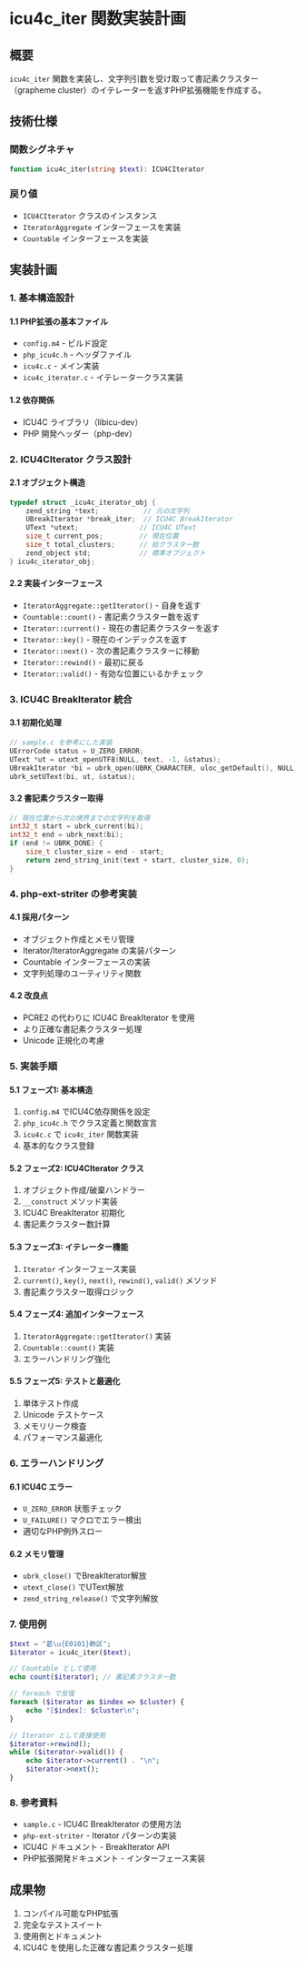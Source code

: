 # icu4c_iter 関数実装計画

## 概要

`icu4c_iter` 関数を実装し、文字列引数を受け取って書記素クラスター（grapheme cluster）のイテレーターを返すPHP拡張機能を作成する。

## 技術仕様

### 関数シグネチャ
```php
function icu4c_iter(string $text): ICU4CIterator
```

### 戻り値
- `ICU4CIterator` クラスのインスタンス
- `IteratorAggregate` インターフェースを実装
- `Countable` インターフェースを実装

## 実装計画

### 1. 基本構造設計

#### 1.1 PHP拡張の基本ファイル
- `config.m4` - ビルド設定
- `php_icu4c.h` - ヘッダファイル
- `icu4c.c` - メイン実装
- `icu4c_iterator.c` - イテレータークラス実装

#### 1.2 依存関係
- ICU4C ライブラリ（libicu-dev）
- PHP 開発ヘッダー（php-dev）

### 2. ICU4CIterator クラス設計

#### 2.1 オブジェクト構造
```c
typedef struct _icu4c_iterator_obj {
    zend_string *text;           // 元の文字列
    UBreakIterator *break_iter;  // ICU4C BreakIterator
    UText *utext;               // ICU4C UText
    size_t current_pos;         // 現在位置
    size_t total_clusters;      // 総クラスター数
    zend_object std;            // 標準オブジェクト
} icu4c_iterator_obj;
```

#### 2.2 実装インターフェース
- `IteratorAggregate::getIterator()` - 自身を返す
- `Countable::count()` - 書記素クラスター数を返す
- `Iterator::current()` - 現在の書記素クラスターを返す
- `Iterator::key()` - 現在のインデックスを返す
- `Iterator::next()` - 次の書記素クラスターに移動
- `Iterator::rewind()` - 最初に戻る
- `Iterator::valid()` - 有効な位置にいるかチェック

### 3. ICU4C BreakIterator 統合

#### 3.1 初期化処理
```c
// sample.c を参考にした実装
UErrorCode status = U_ZERO_ERROR;
UText *ut = utext_openUTF8(NULL, text, -1, &status);
UBreakIterator *bi = ubrk_open(UBRK_CHARACTER, uloc_getDefault(), NULL, 0, &status);
ubrk_setUText(bi, ut, &status);
```

#### 3.2 書記素クラスター取得
```c
// 現在位置から次の境界までの文字列を取得
int32_t start = ubrk_current(bi);
int32_t end = ubrk_next(bi);
if (end != UBRK_DONE) {
    size_t cluster_size = end - start;
    return zend_string_init(text + start, cluster_size, 0);
}
```

### 4. php-ext-striter の参考実装

#### 4.1 採用パターン
- オブジェクト作成とメモリ管理
- Iterator/IteratorAggregate の実装パターン
- Countable インターフェースの実装
- 文字列処理のユーティリティ関数

#### 4.2 改良点
- PCRE2 の代わりに ICU4C BreakIterator を使用
- より正確な書記素クラスター処理
- Unicode 正規化の考慮

### 5. 実装手順

#### 5.1 フェーズ1: 基本構造
1. `config.m4` でICU4C依存関係を設定
2. `php_icu4c.h` でクラス定義と関数宣言
3. `icu4c.c` で `icu4c_iter` 関数実装
4. 基本的なクラス登録

#### 5.2 フェーズ2: ICU4CIterator クラス
1. オブジェクト作成/破棄ハンドラー
2. `__construct` メソッド実装
3. ICU4C BreakIterator 初期化
4. 書記素クラスター数計算

#### 5.3 フェーズ3: イテレーター機能
1. `Iterator` インターフェース実装
2. `current()`, `key()`, `next()`, `rewind()`, `valid()` メソッド
3. 書記素クラスター取得ロジック

#### 5.4 フェーズ4: 追加インターフェース
1. `IteratorAggregate::getIterator()` 実装
2. `Countable::count()` 実装
3. エラーハンドリング強化

#### 5.5 フェーズ5: テストと最適化
1. 単体テスト作成
2. Unicode テストケース
3. メモリリーク検査
4. パフォーマンス最適化

### 6. エラーハンドリング

#### 6.1 ICU4C エラー
- `U_ZERO_ERROR` 状態チェック
- `U_FAILURE()` マクロでエラー検出
- 適切なPHP例外スロー

#### 6.2 メモリ管理
- `ubrk_close()` でBreakIterator解放
- `utext_close()` でUText解放
- `zend_string_release()` で文字列解放

### 7. 使用例

```php
$text = "葛\u{E0101}飾区";
$iterator = icu4c_iter($text);

// Countable として使用
echo count($iterator); // 書記素クラスター数

// foreach で反復
foreach ($iterator as $index => $cluster) {
    echo "[$index]: $cluster\n";
}

// Iterator として直接使用
$iterator->rewind();
while ($iterator->valid()) {
    echo $iterator->current() . "\n";
    $iterator->next();
}
```

### 8. 参考資料

- `sample.c` - ICU4C BreakIterator の使用方法
- `php-ext-striter` - Iterator パターンの実装
- ICU4C ドキュメント - BreakIterator API
- PHP拡張開発ドキュメント - インターフェース実装

## 成果物

1. コンパイル可能なPHP拡張
2. 完全なテストスイート  
3. 使用例とドキュメント
4. ICU4C を使用した正確な書記素クラスター処理